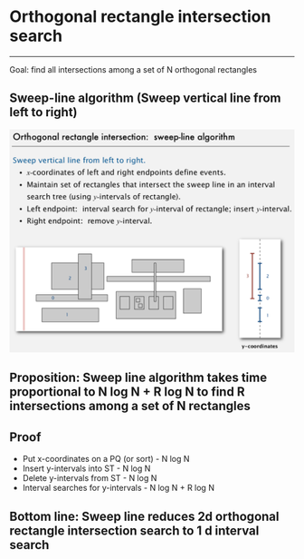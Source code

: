 # Orthogonal rectangle intersection search

---

Goal: find all intersections among a set of N orthogonal rectangles

## Sweep-line algorithm (Sweep vertical line from left to right)

![image](media/Orthogonal-rectangle-intersection-search-image1.png)

## Proposition: Sweep line algorithm takes time proportional to N log N + R log N to find R intersections among a set of N rectangles

## Proof

- Put x-coordinates on a PQ (or sort) - N log N
- Insert y-intervals into ST - N log N
- Delete y-intervals from ST - N log N
- Interval searches for y-intervals - N log N + R log N

## Bottom line: Sweep line reduces 2d orthogonal rectangle intersection search to 1 d interval search
